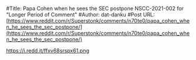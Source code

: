 #Title: Papa Cohen when he sees the SEC postpone NSCC-2021-002 for "Longer Period of Comment"
#Author: dat-danku
#Post URL: [https://www.reddit.com/r/Superstonk/comments/n70te0/papa_cohen_when_he_sees_the_sec_postpone/](https://www.reddit.com/r/Superstonk/comments/n70te0/papa_cohen_when_he_sees_the_sec_postpone/)


https://i.redd.it/ffxv68srspx61.png